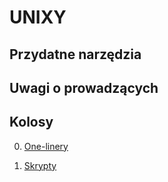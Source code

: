 # UNIXY
## Przydatne narzędzia
## Uwagi o prowadzących
## Kolosy

0. [One-linery](one_liners.md)

0. [Skrypty](scripts.md)
